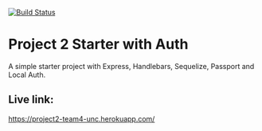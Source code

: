 [![Build Status](https://travis-ci.com/maxgerringer/project-two.svg?branch=master)](https://travis-ci.com/maxgerringer/project-two)

# Project 2 Starter with Auth

A simple starter project with Express, Handlebars, Sequelize, Passport and Local Auth.

## Live link:

https://project2-team4-unc.herokuapp.com/
